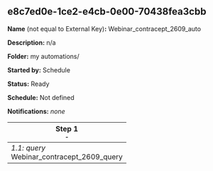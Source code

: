## e8c7ed0e-1ce2-e4cb-0e00-70438fea3cbb

**Name** (not equal to External Key)**:** Webinar_contracept_2609_auto

**Description:** n/a

**Folder:** my automations/

**Started by:** Schedule

**Status:** Ready

**Schedule:** Not defined

**Notifications:** _none_


| Step 1<br>_<small>-</small>_ |
| --- |
| _1.1: query_<br>Webinar_contracept_2609_query |
